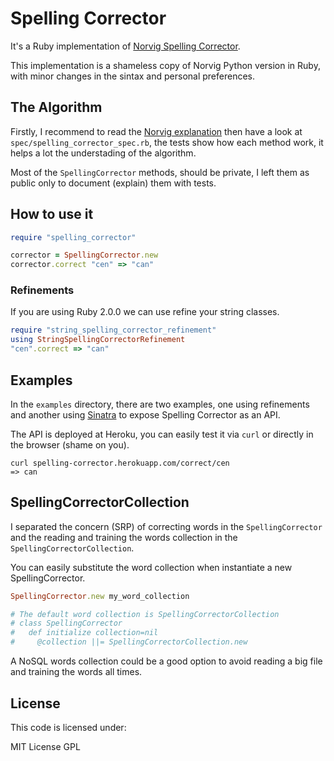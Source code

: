 # Spelling Corrector

It's a Ruby implementation of [Norvig Spelling Corrector](http://norvig.com/spell-correct.html).

This implementation is a shameless copy of Norvig Python version in Ruby, with minor changes in the sintax and personal preferences.

## The Algorithm

Firstly, I recommend to read the [Norvig explanation](http://norvig.com/spell-correct.html) then have a look at `spec/spelling_corrector_spec.rb`, the tests show how each method work, it helps a lot the understading of the algorithm.

Most of the `SpellingCorrector` methods, should be private, I left them as public only to document (explain) them with tests.


## How to use it

```ruby
require "spelling_corrector"

corrector = SpellingCorrector.new
corrector.correct "cen" => "can"
```

### Refinements

If you are using Ruby 2.0.0 we can use refine your string classes.

```ruby
require "string_spelling_corrector_refinement"
using StringSpellingCorrectorRefinement
"cen".correct => "can"
```

## Examples

In the `examples` directory, there are two examples, one using refinements and another using [Sinatra](http://www.sinatrarb.com/) to expose Spelling Corrector as an API.

The API is deployed at Heroku, you can easily test it via `curl` or directly in the browser (shame on you).

```shell
curl spelling-corrector.herokuapp.com/correct/cen
=> can
```

## SpellingCorrectorCollection

I separated the concern (SRP) of correcting words in the `SpellingCorrector` and the reading and training the words collection in the `SpellingCorrectorCollection`.

You can easily substitute the word collection when instantiate a new SpellingCorrector.

```ruby
SpellingCorrector.new my_word_collection

# The default word collection is SpellingCorrectorCollection
# class SpellingCorrector
#   def initialize collection=nil
#     @collection ||= SpellingCorrectorCollection.new
```

A NoSQL words collection could be a good option to avoid reading a big file and training the words all times.

## License
This code is licensed under:

MIT License GPL
